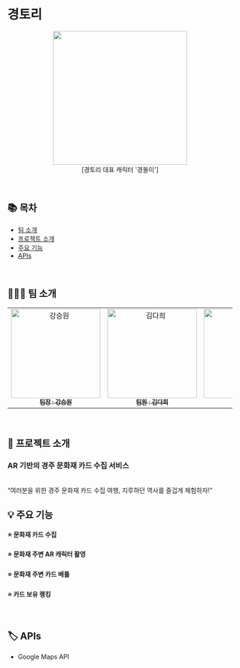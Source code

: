 # 경토리
<p align="center"><img src="![경돌이](https://github.com/RIN-1011/RIN-1011/assets/60701386/eb630d32-2036-428c-8bae-05c3851d3674)" width="300px">
<br/>
[경토리 대표 캐릭터 '경돌이'] 
</p>

<br/>

## 📚 목차

- [팀 소개](#-팀-소개)
- [프로젝트 소개](#-프로젝트-소개)
- [주요 기능](#-주요-기능)
- [APIs](#APIs)
<br/>

## 👩‍👧‍👧 팀 소개

<table>
  <tbody>
    <tr>
      <td align="center"><a href="https://github.com/kangseungwon0529"><img src="![강승원](https://github.com/RIN-1011/RIN-1011/assets/60701386/21c10723-2297-4b8b-a555-4039ce297281)" width="200px;" alt="강승원"/><br /><sub><b>팀장 : 강승원</b></sub></a><br /></td>
      <td align="center"><a href="https://github.com/KimDahui42"><img src="![김다희](https://github.com/RIN-1011/RIN-1011/assets/60701386/08dd9fec-2023-4ea2-b166-b7337265f389)" width="200px;" alt="김다희"/><br /><sub><b>팀원 : 김다희</b></sub></a><br /></td>
      <td align="center"><a href="https://github.com/onyueo"><img src="![김온유](https://github.com/RIN-1011/RIN-1011/assets/60701386/0412b68c-6fdc-449a-8232-b72e76fe56de)" width="200px;" alt="김온유"/><br /><sub><b>팀원 : 김온유</b></sub></a><br /></td>
      <td align="center"><a href="https://github.com/RIN-1011"><img src="![문혜린](https://github.com/RIN-1011/RIN-1011/assets/60701386/b3d76fee-80bc-43d7-8427-2472cb9ab084)" width="200px;" alt="문혜린"/><br /><sub><b>팀원 : 문혜린</b></sub></a><br /></td>
      <td align="center"><a href="https://github.com/thayoon"><img src="![탁하윤](https://github.com/RIN-1011/RIN-1011/assets/60701386/0ce182c1-1019-4cf0-9ac6-cb3b4aa981b4)" width="200px;" alt="탁하윤"/><br /><sub><b>팀원 : 탁하윤</b></sub></a><br /></td>
     <tr/>
  </tbody>
</table>
<br/>

## 📝 프로젝트 소개

### AR 기반의 경주 문화재 카드 수집 서비스
<br/>
“여러분을 위한 경주 문화재 카드 수집 여행, 지루하던 역사를 즐겁게 체험하자!”
<br/>

## 💡 주요 기능

#### ⭐ 문화재 카드 수집
#### ⭐ 문화재 주변 AR 캐릭터 촬영
#### ⭐ 문화재 주변 카드 배틀
#### ⭐ 카드 보유 랭킹
<br/>

## 🏷️ APIs
* Google Maps API
<br/>